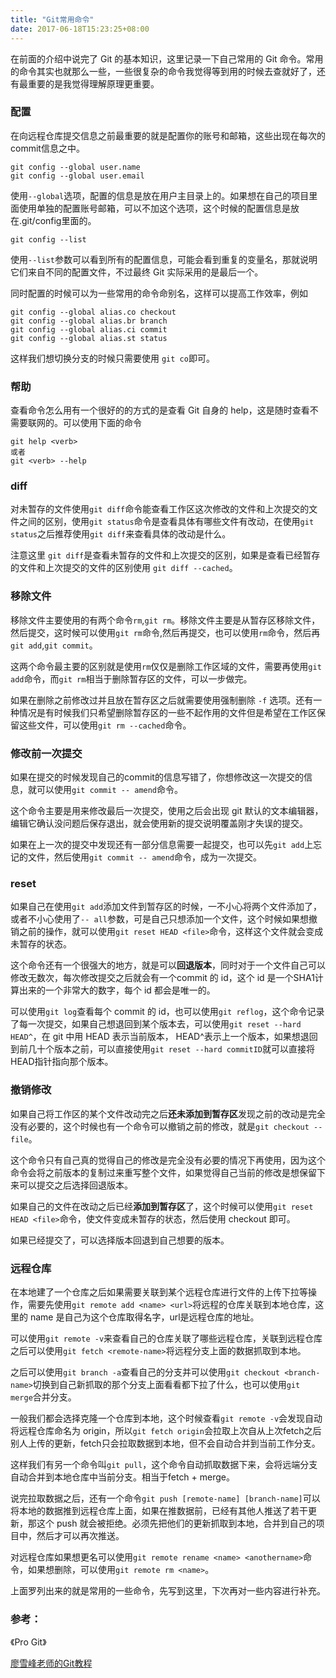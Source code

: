 ```yaml
---
title: "Git常用命令"
date: 2017-06-18T15:23:25+08:00
---
```

在前面的介绍中说完了 Git 的基本知识，这里记录一下自己常用的 Git 命令。常用的命令其实也就那么一些，一些很复杂的命令我觉得等到用的时候去查就好了，还有最重要的是我觉得理解原理更重要。

<!--more-->

### 配置
在向远程仓库提交信息之前最重要的就是配置你的账号和邮箱，这些出现在每次的commit信息之中。
```
git config --global user.name
git config --global user.email
```
使用`--global`选项，配置的信息是放在用户主目录上的。如果想在自己的项目里面使用单独的配置账号邮箱，可以不加这个选项，这个时候的配置信息是放在.git/config里面的。
```
git config --list
```
使用`--list`参数可以看到所有的配置信息，可能会看到重复的变量名，那就说明它们来自不同的配置文件，不过最终 Git 实际采用的是最后一个。

同时配置的时候可以为一些常用的命令命别名，这样可以提高工作效率，例如
```
git config --global alias.co checkout
git config --global alias.br branch
git config --global alias.ci commit
git config --global alias.st status
```
这样我们想切换分支的时候只需要使用 `git co`即可。

### 帮助
查看命令怎么用有一个很好的的方式的是查看 Git 自身的 help，这是随时查看不需要联网的。可以使用下面的命令
```
git help <verb>
或者
git <verb> --help
```

### diff
对未暂存的文件使用`git diff`命令能查看工作区这次修改的文件和上次提交的文件之间的区别，使用`git status`命令是查看具体有哪些文件有改动，在使用`git status`之后推荐使用`git diff`来查看具体的改动是什么。

注意这里 `git diff`是查看未暂存的文件和上次提交的区别，如果是查看已经暂存的文件和上次提交的文件的区别使用 `git diff --cached`。

### 移除文件
移除文件主要使用的有两个命令`rm`,`git rm`。移除文件主要是从暂存区移除文件，然后提交，这时候可以使用`git rm`命令,然后再提交，也可以使用`rm`命令，然后再`git add`,`git commit`。

这两个命令最主要的区别就是使用`rm`仅仅是删除工作区域的文件，需要再使用`git add`命令，而`git rm`相当于删除暂存区的文件，可以一步做完。

如果在删除之前修改过并且放在暂存区之后就需要使用强制删除 `-f` 选项。还有一种情况是有时候我们只希望删除暂存区的一些不起作用的文件但是希望在工作区保留这些文件，可以使用`git rm --cached`命令。

### 修改前一次提交
如果在提交的时候发现自己的commit的信息写错了，你想修改这一次提交的信息，就可以使用`git commit -- amend`命令。

这个命令主要是用来修改最后一次提交，使用之后会出现 git 默认的文本编辑器，编辑它确认没问题后保存退出，就会使用新的提交说明覆盖刚才失误的提交。

如果在上一次的提交中发现还有一部分信息需要一起提交，也可以先`git add`上忘记的文件，然后使用`git commit -- amend`命令，成为一次提交。

### reset
如果自己在使用`git add`添加文件到暂存区的时候，一不小心将两个文件添加了，或者不小心使用了`-- all`参数，可是自己只想添加一个文件，这个时候如果想撤销之前的操作，就可以使用`git reset HEAD <file>`命令，这样这个文件就会变成未暂存的状态。

这个命令还有一个很强大的地方，就是可以**回退版本**，同时对于一个文件自己可以修改无数次，每次修改提交之后就会有一个commit 的 id，这个 id 是一个SHA1计算出来的一个非常大的数字，每个 id 都会是唯一的。

可以使用`git log`查看每个 commit 的 id，也可以使用`git reflog`，这个命令记录了每一次提交，如果自己想退回到某个版本去，可以使用`git reset --hard HEAD^`，在 git 中用 HEAD 表示当前版本， HEAD^表示上一个版本，如果想退回到前几十个版本之前，可以直接使用`git reset --hard commitID`就可以直接将HEAD指针指向那个版本。

### 撤销修改
如果自己将工作区的某个文件改动完之后**还未添加到暂存区**发现之前的改动是完全没有必要的，这个时候也有一个命令可以撤销之前的修改，就是`git checkout -- file`。

这个命令只有自己真的觉得自己的修改是完全没有必要的情况下再使用，因为这个命令会将之前版本的复制过来重写整个文件，如果觉得自己当前的修改是想保留下来可以提交之后选择回退版本。

如果自己的文件在改动之后已经**添加到暂存区**了，这个时候可以使用`git reset HEAD <file>`命令，使文件变成未暂存的状态，然后使用 checkout 即可。

如果已经提交了，可以选择版本回退到自己想要的版本。

### 远程仓库
在本地建了一个仓库之后如果需要关联到某个远程仓库进行文件的上传下拉等操作，需要先使用`git remote add <name> <url>`将远程的仓库关联到本地仓库，这里的 name 是自己为这个仓库取得名字，url是远程仓库的地址。

可以使用`git remote -v`来查看自己的仓库关联了哪些远程仓库，关联到远程仓库之后可以使用`git fetch <remote-name>`将远程分支上面的数据抓取到本地。

之后可以使用`git branch -a`查看自己的分支并可以使用`git checkout <branch-name>`切换到自己新抓取的那个分支上面看看都下拉了什么，也可以使用`git merge`合并分支。

一般我们都会选择克隆一个仓库到本地，这个时候查看`git remote -v`会发现自动将远程仓库命名为 origin，所以`git fetch origin`会拉取上次自从上次fetch之后别人上传的更新，fetch只会拉取数据到本地，但不会自动合并到当前工作分支。

这样我们有另一个命令叫`git pull`，这个命令自动抓取数据下来，会将远端分支自动合并到本地仓库中当前分支。相当于fetch + merge。

说完拉取数据之后，还有一个命令`git push [remote-name] [branch-name]`可以将本地的数据推到远程仓库上面，如果在推数据前，已经有其他人推送了若干更新，那这个 push 就会被拒绝。必须先把他们的更新抓取到本地，合并到自己的项目中，然后才可以再次推送。

对远程仓库如果想更名可以使用`git remote rename <name> <anothername>`命令，如果想删除，可以使用`git remote rm <name>`。

上面罗列出来的就是常用的一些命令，先写到这里，下次再对一些内容进行补充。

### 参考：

《Pro Git》

[廖雪峰老师的Git教程](http://www.liaoxuefeng.com/wiki/0013739516305929606dd18361248578c67b8067c8c017b000)
